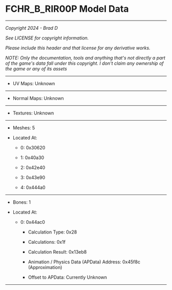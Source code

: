 # FCHR_B_RIR00P Model Data

---

*Copyright 2024 - Brad D*

*See LICENSE for copyright information.*

*Please include this header and that license for any derivative works.*

*NOTE: Only the documentation, tools and anything that's not directly a part of the game's data fall under this copyright. I don't claim any ownership of the game or any of its assets*

---


* UV Maps: Unknown

---

* Normal Maps: Unknown

---

* Textures: Unknown

---

* Meshes: 5

* Located At:

  * 0: 0x30620

  * 1: 0x40a30

  * 2: 0x42e40

  * 3: 0x43e90

  * 4: 0x444a0

---

* Bones: 1

* Located At:

  * 0: 0x44ac0

    * Calculation Type: 0x28

    * Calculations: 0x1f

    * Calculation Result: 0x13eb8

    * Animation / Physics Data (APData) Address: 0x45f8c (Approximation)

    * Offset to APData: Currently Unknown

---

